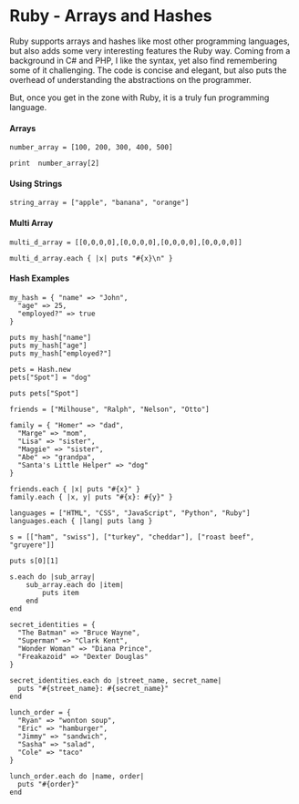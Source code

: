 # Ruby - Arrays and Hashes

Ruby supports arrays and hashes like most other programming languages, but also adds some very interesting features the Ruby way. Coming from a background in C# and PHP, I like the 
syntax, yet also find remembering some of it challenging. The code is concise and elegant, but also puts the overhead of understanding the abstractions on the programmer.

But, once you get in the zone with Ruby, it is a truly fun programming language.

#### Arrays

```
number_array = [100, 200, 300, 400, 500]

print  number_array[2]
```

#### Using Strings

```
string_array = ["apple", "banana", "orange"]
```

#### Multi Array

```
multi_d_array = [[0,0,0,0],[0,0,0,0],[0,0,0,0],[0,0,0,0]]

multi_d_array.each { |x| puts "#{x}\n" }
```

#### Hash Examples

```
my_hash = { "name" => "John",
  "age" => 25,
  "employed?" => true
}

puts my_hash["name"]
puts my_hash["age"]
puts my_hash["employed?"]
```

```
pets = Hash.new
pets["Spot"] = "dog"

puts pets["Spot"]
```

```
friends = ["Milhouse", "Ralph", "Nelson", "Otto"]

family = { "Homer" => "dad",
  "Marge" => "mom",
  "Lisa" => "sister",
  "Maggie" => "sister",
  "Abe" => "grandpa",
  "Santa's Little Helper" => "dog"
}

friends.each { |x| puts "#{x}" }
family.each { |x, y| puts "#{x}: #{y}" }
```

```
languages = ["HTML", "CSS", "JavaScript", "Python", "Ruby"]
languages.each { |lang| puts lang }
```

```
s = [["ham", "swiss"], ["turkey", "cheddar"], ["roast beef", "gruyere"]]

puts s[0][1]

s.each do |sub_array|
    sub_array.each do |item|
        puts item
    end
end
```

```
secret_identities = {
  "The Batman" => "Bruce Wayne",
  "Superman" => "Clark Kent",
  "Wonder Woman" => "Diana Prince",
  "Freakazoid" => "Dexter Douglas"
}
  
secret_identities.each do |street_name, secret_name|
  puts "#{street_name}: #{secret_name}"
end
```

```
lunch_order = {
  "Ryan" => "wonton soup",
  "Eric" => "hamburger",
  "Jimmy" => "sandwich",
  "Sasha" => "salad",
  "Cole" => "taco"
}

lunch_order.each do |name, order|
  puts "#{order}"
end
```